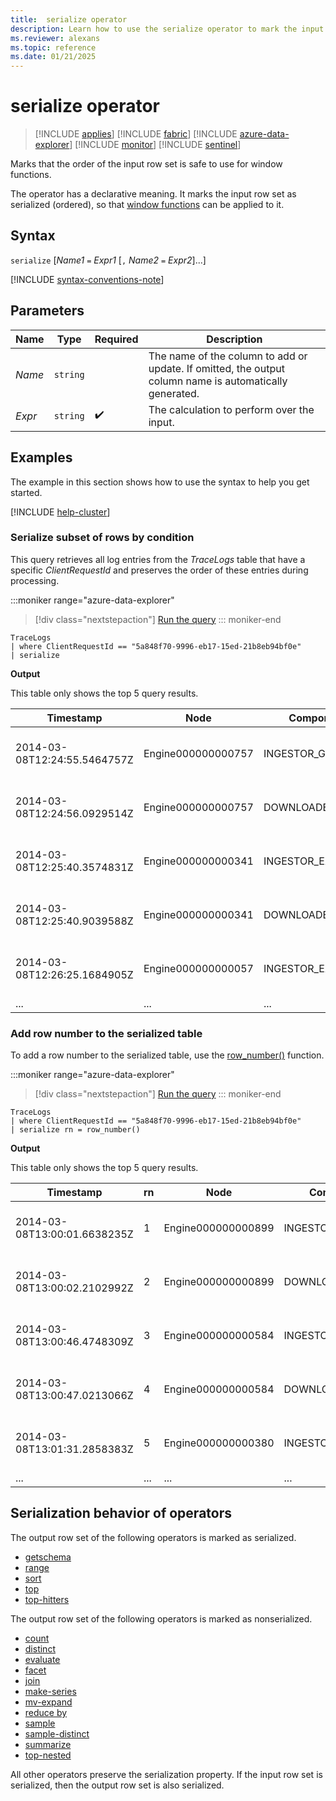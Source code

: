 ```yaml
---
title:  serialize operator
description: Learn how to use the serialize operator to mark the input row set as serialized and ready for window functions.
ms.reviewer: alexans
ms.topic: reference
ms.date: 01/21/2025
---
```

# serialize operator

> [!INCLUDE [applies](../includes/applies-to-version/applies.md)] [!INCLUDE [fabric](../includes/applies-to-version/fabric.md)] [!INCLUDE [azure-data-explorer](../includes/applies-to-version/azure-data-explorer.md)] [!INCLUDE [monitor](../includes/applies-to-version/monitor.md)] [!INCLUDE [sentinel](../includes/applies-to-version/sentinel.md)]

Marks that the order of the input row set is safe to use for window functions.

The operator has a declarative meaning. It marks the input row set as serialized (ordered), so that [window functions](window-functions.md) can be applied to it.

## Syntax

`serialize` [*Name1* `=` *Expr1* [`,` *Name2* `=` *Expr2*]...]

[!INCLUDE [syntax-conventions-note](../includes/syntax-conventions-note.md)]

## Parameters

| Name | Type | Required | Description |
|--|--|--|--|
| *Name* | `string` | | The name of the column to add or update. If omitted, the output column name is automatically generated. |
| *Expr* | `string` |  :heavy_check_mark: | The calculation to perform over the input.|

## Examples

The example in this section shows how to use the syntax to help you get started.
	
[!INCLUDE [help-cluster](../includes/help-cluster-note.md)]

### Serialize subset of rows by condition

 This query retrieves all log entries from the *TraceLogs* table that have a specific *ClientRequestId* and preserves the order of these entries during processing.

:::moniker range="azure-data-explorer"
> [!div class="nextstepaction"]
> <a href="https://dataexplorer.azure.com/clusters/help/databases/SampleLogs?query=H4sIAAAAAAAAAwspSkxO9clPL+blqlEoz0gtSlVwzslMzSsJSi0sTS0u8UxRsLVVUDJNtDCxSDM30LW0tDTTTU0yNNc1NE1N0TUyTLJITbI0SUozSFUCGVGcWpSZmJNZlQoAv59YuFkAAAA=" target="_blank">Run the query</a>
::: moniker-end

```kusto
TraceLogs
| where ClientRequestId == "5a848f70-9996-eb17-15ed-21b8eb94bf0e"
| serialize
```

**Output**

This table only shows the top 5 query results.

| Timestamp | Node | Component | ClientRequestId | Message |
|--|--|--|--|--|
| 2014-03-08T12:24:55.5464757Z | Engine000000000757 | INGESTOR_GATEWAY | 5a848f70-9996-eb17-15ed-21b8eb94bf0e | $$IngestionCommand table=fogEvents format=json |
| 2014-03-08T12:24:56.0929514Z | Engine000000000757 | DOWNLOADER | 5a848f70-9996-eb17-15ed-21b8eb94bf0e | Downloading file path: ""https://benchmarklogs3.blob.core.windows.net/benchmark/2014/IMAGINEFIRST0_1399_0.json.gz"" |
| 2014-03-08T12:25:40.3574831Z | Engine000000000341 | INGESTOR_EXECUTER | 5a848f70-9996-eb17-15ed-21b8eb94bf0e | IngestionCompletionEvent: finished ingestion file path: ""https://benchmarklogs3.blob.core.windows.net/benchmark/2014/IMAGINEFIRST0_1399_0.json.gz"" |
| 2014-03-08T12:25:40.9039588Z | Engine000000000341 | DOWNLOADER | 5a848f70-9996-eb17-15ed-21b8eb94bf0e | Downloading file path: ""https://benchmarklogs3.blob.core.windows.net/benchmark/2014/IMAGINEFIRST0_1399_1.json.gz"" |
| 2014-03-08T12:26:25.1684905Z | Engine000000000057 | INGESTOR_EXECUTER | 5a848f70-9996-eb17-15ed-21b8eb94bf0e | IngestionCompletionEvent: finished ingestion file path: ""https://benchmarklogs3.blob.core.windows.net/benchmark/2014/IMAGINEFIRST0_1399_1.json.gz"" |
|...|...|...|...|...|

### Add row number to the serialized table

To add a row number to the serialized table, use the [row_number()](row-number-function.md) function.

:::moniker range="azure-data-explorer"
> [!div class="nextstepaction"]
> <a href="https://dataexplorer.azure.com/clusters/help/databases/SampleLogs?query=H4sIAAAAAAAAAwspSkxO9clPL+blqlEoScxOVTA0AADDD5pUFAAAAA==" target="_blank">Run the query</a>
::: moniker-end

```kusto
TraceLogs
| where ClientRequestId == "5a848f70-9996-eb17-15ed-21b8eb94bf0e"
| serialize rn = row_number()
```

**Output**

This table only shows the top 5 query results.

| Timestamp | rn | Node | Component | ClientRequestId | Message |
|--|--|--|--|--|--|
| 2014-03-08T13:00:01.6638235Z | 1 | Engine000000000899 | INGESTOR_EXECUTER | 5a848f70-9996-eb17-15ed-21b8eb94bf0e | IngestionCompletionEvent: finished ingestion file path: ""https://benchmarklogs3.blob.core.windows.net/benchmark/2014/IMAGINEFIRST0_1399_46.json.gz"" |
| 2014-03-08T13:00:02.2102992Z | 2 | Engine000000000899 | DOWNLOADER | 5a848f70-9996-eb17-15ed-21b8eb94bf0e | Downloading file path: ""https://benchmarklogs3.blob.core.windows.net/benchmark/2014/IMAGINEFIRST0_1399_47.json.gz"" |
| 2014-03-08T13:00:46.4748309Z | 3 | Engine000000000584 | INGESTOR_EXECUTER | 5a848f70-9996-eb17-15ed-21b8eb94bf0e | IngestionCompletionEvent: finished ingestion file path: ""https://benchmarklogs3.blob.core.windows.net/benchmark/2014/IMAGINEFIRST0_1399_47.json.gz"" |
| 2014-03-08T13:00:47.0213066Z | 4 | Engine000000000584 | DOWNLOADER | 5a848f70-9996-eb17-15ed-21b8eb94bf0e | Downloading file path: ""https://benchmarklogs3.blob.core.windows.net/benchmark/2014/IMAGINEFIRST0_1399_48.json.gz"" |
| 2014-03-08T13:01:31.2858383Z | 5 | Engine000000000380 | INGESTOR_EXECUTER | 5a848f70-9996-eb17-15ed-21b8eb94bf0e | IngestionCompletionEvent: finished ingestion file path: ""https://benchmarklogs3.blob.core.windows.net/benchmark/2014/IMAGINEFIRST0_1399_48.json.gz"" |
|...|...|...|...|...|

## Serialization behavior of operators

The output row set of the following operators is marked as serialized.

* [getschema](getschema-operator.md)
* [range](range-operator.md)
* [sort](sort-operator.md)
* [top](top-operator.md)
* [top-hitters](top-hitters-operator.md)

The output row set of the following operators is marked as nonserialized.

* [count](count-operator.md)
* [distinct](distinct-operator.md)
* [evaluate](evaluate-operator.md)
* [facet](facet-operator.md)
* [join](join-operator.md)
* [make-series](make-series-operator.md)
* [mv-expand](mv-expand-operator.md)
* [reduce by](reduce-operator.md)
* [sample](sample-operator.md)
* [sample-distinct](sample-distinct-operator.md)
* [summarize](summarize-operator.md)
* [top-nested](top-nested-operator.md)

All other operators preserve the serialization property. If the input row set is serialized, then the output row set is also serialized.
